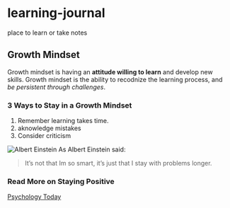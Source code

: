 # learning-journal
place to learn or take notes

## **Growth Mindset**
Growth mindset is having an **attitude willing to learn** and develop new skills. Growth mindset is the ability to recodnize the learning process, and *be persistent through challenges*. 

### 3 Ways to Stay in a Growth Mindset
1. Remember learning takes time.
2. aknowledge mistakes
3. Consider criticism

![Albert Einstein](https://www.viva.org.uk/sites/default/files/styles/large/public/Albert%20Einstein_0.jpg?itok=A5nVyyns)
As Albert Einstein said:
> It’s not that Im so smart, 
> it’s just that I stay with problems longer.

### Read More on Staying Positive
[Psychology Today](https://www.psychologytoday.com/us/blog/click-here-happiness/201904/15-ways-build-growth-mindset)
